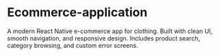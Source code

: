 # Ecommerce-application

A modern React Native e-commerce app for clothing.
Built with clean UI, smooth navigation, and responsive design.
Includes product search, category browsing, and custom error screens.

